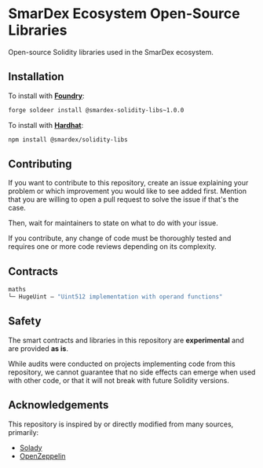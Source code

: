 # SmarDex Ecosystem Open-Source Libraries

Open-source Solidity libraries used in the SmarDex ecosystem.

## Installation

To install with [**Foundry**](https://github.com/foundry-rs/foundry):

```sh
forge soldeer install @smardex-solidity-libs~1.0.0
```

To install with [**Hardhat**](https://github.com/nomiclabs/hardhat):

```sh
npm install @smardex/solidity-libs
```

## Contributing

If you want to contribute to this repository, create an issue explaining your problem or which improvement you would like to see added first. Mention that you are willing to open a pull request to solve the issue if that's the case.

Then, wait for maintainers to state on what to do with your issue.

If you contribute, any change of code must be thoroughly tested and requires one or more code reviews depending on its complexity.

## Contracts

```ml
maths
└─ HugeUint — "Uint512 implementation with operand functions"
```

## Safety

The smart contracts and libraries in this repository are **experimental** and are provided **as is**.

While audits were conducted on projects implementing code from this repository, we cannot guarantee that no side effects can emerge when used with other code, or that it will not break with future Solidity versions.

## Acknowledgements

This repository is inspired by or directly modified from many sources, primarily:

* [Solady](https://github.com/Vectorized/solady)
* [OpenZeppelin](https://github.com/OpenZeppelin/openzeppelin-contracts)